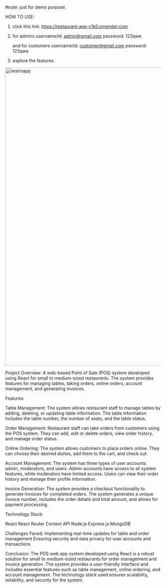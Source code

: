 #note: just for demo purpose.

HOW TO USE:
1. click this link: https://restaurant-app-c1k0.onrender.com
2. for admins 
    username/id: admin@gmail.com 
    password: 123qwe 
    
    and for customers 
    username/id: customer@gmail.com
    password: 123qwe
    
3. explore the features

<img width="960" alt="restroapp" src="https://user-images.githubusercontent.com/44996309/228005440-c4679437-20b6-437e-a770-2a31c6003d2a.png">

Project Overview:
A web-based Point of Sale (POS) system developed using React for small to medium-sized restaurants. The system provides features for managing tables, taking orders, online orders, account management, and generating invoices.

Features:

Table Management: The system allows restaurant staff to manage tables by adding, deleting, or updating table information. The table information includes the table number, the number of seats, and the table status.

Order Management: Restaurant staff can take orders from customers using the POS system. They can add, edit or delete orders, view order history, and manage order status. 

Online Ordering: The system allows customers to place orders online. They can choose their desired dishes, add them to the cart, and check out.

Account Management: The system has three types of user accounts: admin, moderators, and users. Admin accounts have access to all system features, while moderators have limited access. Users can view their order history and manage their profile information.

Invoice Generation: The system provides a checkout functionality to generate invoices for completed orders. The system generates a unique invoice number, includes the order details and total amount, and allows for payment processing.

Technology Stack:

React
React Router
Context API
Node.js
Express.js
MongoDB

Challenges Faced:
Implementing real-time updates for table and order management
Ensuring security and data privacy for user accounts and transactions

Conclusion:
The POS web app system developed using React is a robust solution for small to medium-sized restaurants for order management and invoice generation. The system provides a user-friendly interface and includes essential features such as table management, online ordering, and account management. The technology stack used ensures scalability, reliability, and security for the system.

